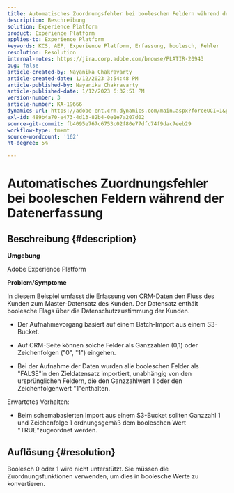 ```yaml
---
title: Automatisches Zuordnungsfehler bei booleschen Feldern während der Datenerfassung
description: Beschreibung
solution: Experience Platform
product: Experience Platform
applies-to: Experience Platform
keywords: KCS, AEP, Experience Platform, Erfassung, boolesch, Fehler
resolution: Resolution
internal-notes: https://jira.corp.adobe.com/browse/PLATIR-20943
bug: false
article-created-by: Nayanika Chakravarty
article-created-date: 1/12/2023 3:54:48 PM
article-published-by: Nayanika Chakravarty
article-published-date: 1/12/2023 6:32:51 PM
version-number: 3
article-number: KA-19666
dynamics-url: https://adobe-ent.crm.dynamics.com/main.aspx?forceUCI=1&pagetype=entityrecord&etn=knowledgearticle&id=ce8ba86c-9192-ed11-aad1-6045bd006c82
exl-id: 489b4a70-e473-4d13-82b4-0e1e7a207d02
source-git-commit: fb4095e767c6753c02f80e77dfc74f9dac7eeb29
workflow-type: tm+mt
source-wordcount: '162'
ht-degree: 5%

---
```


# Automatisches Zuordnungsfehler bei booleschen Feldern während der Datenerfassung

## Beschreibung {#description}


<b>Umgebung</b>

Adobe Experience Platform

<b>Problem/Symptome</b>

In diesem Beispiel umfasst die Erfassung von CRM-Daten den Fluss des Kunden zum Master-Datensatz des Kunden. Der Datensatz enthält boolesche Flags über die Datenschutzzustimmung der Kunden.

- Der Aufnahmevorgang basiert auf einem Batch-Import aus einem S3-Bucket.

- Auf CRM-Seite können solche Felder als Ganzzahlen (0,1) oder Zeichenfolgen (&quot;0&quot;, &quot;1&quot;) eingehen.

- Bei der Aufnahme der Daten wurden alle booleschen Felder als &quot;FALSE&quot;in den Zieldatensatz importiert, unabhängig von den ursprünglichen Feldern, die den Ganzzahlwert 1 oder den Zeichenfolgenwert &quot;1&quot;enthalten.

Erwartetes Verhalten:

- Beim schemabasierten Import aus einem S3-Bucket sollten Ganzzahl 1 und Zeichenfolge 1 ordnungsgemäß dem booleschen Wert &quot;TRUE&quot;zugeordnet werden.




## Auflösung {#resolution}


Boolesch 0 oder 1 wird nicht unterstützt. Sie müssen die Zuordnungsfunktionen verwenden, um dies in boolesche Werte zu konvertieren.
